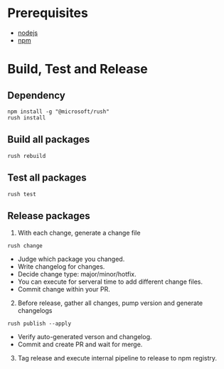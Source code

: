 # Prerequisites

- [nodejs](https://nodejs.org/en/)
- [npm](https://www.npmjs.com/)

# Build, Test and Release

## Dependency
```
npm install -g "@microsoft/rush"
rush install
```

## Build all packages

```
rush rebuild
```

## Test all packages

```
rush test
```

## Release packages
1. With each change, generate a change file
```
rush change
```
- Judge which package you changed.
- Write changelog for changes.
- Decide change type: major/minor/hotfix.
- You can execute for serveral time to add different change files.
- Commit change within your PR.
2. Before release, gather all changes, pump version and generate changelogs
```
rush publish --apply
```
- Verify auto-generated verson and changelog.
- Commit and create PR and wait for merge.
3. Tag release and execute internal pipeline to release to npm registry.